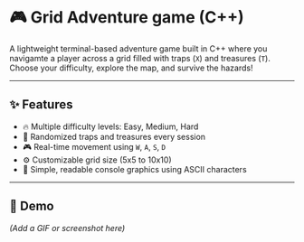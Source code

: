 # 🎮 Grid Adventure game (C++)

A lightweight terminal-based adventure game built in C++ where you navigamte a player across a grid filled with traps (`X`) and treasures (`T`). Choose your difficulty, explore the map, and survive the hazards!

----

## ✨ Features

- 🔥 Multiple difficulty levels: Easy, Medium, Hard
- 🧭 Randomized traps and treasures every session
- 🎮 Real-time movement using `W`, `A`, `S`, `D`
- ⚙️ Customizable grid size (5x5 to 10x10)
- 🧱 Simple, readable console graphics using ASCII characters

----
## 🎥 Demo

*(Add a GIF or screenshot here)*

